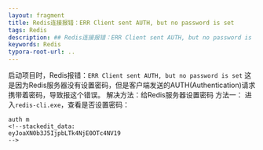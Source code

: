 ```yaml
---
layout: fragment
title: Redis连接报错：ERR Client sent AUTH, but no password is set
tags: Redis
description: ## Redis连接报错：ERR Client sent AUTH, but no password is set
keywords: Redis
typora-root-url: ..
---
```


启动项目时，Redis报错：`ERR Client sent AUTH, but no password is set`
这是因为Redis服务器没有设置密码，但是客户端发送的AUTH(Authentication)请求携带着密码，导致报这个错误。
解决方法：给Redis服务器设置密码
方法一：
进入`redis-cli.exe`，查看是否设置密码：
```
auth m
<!--stackedit_data:
eyJoaXN0b3J5IjpbLTk4NjE0OTc4NV19
-->